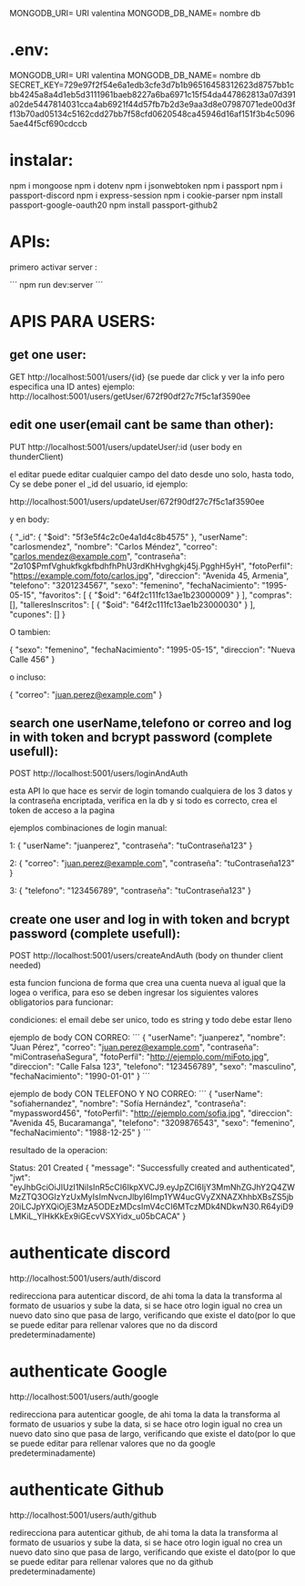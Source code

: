 MONGODB_URI= URI valentina
MONGODB_DB_NAME= nombre db
# .env:
MONGODB_URI= URI valentina
MONGODB_DB_NAME= nombre db
SECRET_KEY=729e97f2f54e6a1edb3cfe3d7b1b96516458312623d8757bb1cbb4245a8a4d1eb5d3111961baeb8227a6ba6971c15f54da447862813a07d391a02de5447814031cca4ab6921f44d57fb7b2d3e9aa3d8e07987071ede00d3ff13b70ad05134c5162cdd27bb7f58cfd0620548ca45946d16af151f3b4c50965ae44f5cf690cdccb

# instalar:
npm i mongoose
npm i dotenv
npm i jsonwebtoken
npm i passport
npm i passport-discord
npm i express-session
npm i cookie-parser 
npm install passport-google-oauth20
npm install passport-github2

# APIs:

primero activar server :

´´´
npm run dev:server
´´´

# APIS PARA USERS:


## get one user:
GET http://localhost:5001/users/{id} (se puede dar click y ver la info pero especifica una ID antes)
ejemplo:
http://localhost:5001/users/getUser/672f90df27c7f5c1af3590ee



## edit one user(email cant be same than other):
PUT http://localhost:5001/users/updateUser/:id (user body en thunderClient)

el editar puede editar cualquier campo del dato desde uno solo, hasta todo, Cy se debe poner el _id del usuario, id ejemplo:

http://localhost:5001/users/updateUser/672f90df27c7f5c1af3590ee

y en body:

{
    "_id": {
        "$oid": "5f3e5f4c2c0e4a1d4c8b4575"
    },
    "userName": "carlosmendez",
    "nombre": "Carlos Méndez",
    "correo": "carlos.mendez@example.com",
    "contraseña": "$2a$10$PmfVghukfkgkfbdhfhPhU3rdKhHvghgkj45j.PgghH5yH",
    "fotoPerfil": "https://example.com/foto/carlos.jpg",
    "direccion": "Avenida 45, Armenia",
    "telefono": "3201234567",
    "sexo": "femenino",
    "fechaNacimiento": "1995-05-15",
    "favoritos": [
        {
            "$oid": "64f2c111fc13ae1b23000009"
        }
    ],
    "compras": [],
    "talleresInscritos": [
        {
            "$oid": "64f2c111fc13ae1b23000030"
        }
    ],
    "cupones": []
}

O tambien: 

{
    "sexo": "femenino",
    "fechaNacimiento": "1995-05-15",
    "direccion": "Nueva Calle 456"
}

o incluso:

{
    "correo": "juan.perez@example.com"
}


## search one userName,telefono or correo and log in with token and bcrypt password (complete usefull):

POST http://localhost:5001/users/loginAndAuth

esta API lo que hace es servir de login tomando cualquiera de los 3 datos y la contraseña encriptada, verifica en la db y si todo es correcto, crea el token de acceso a la pagina

ejemplos combinaciones de login manual:

1:
{
  "userName": "juanperez",
  "contraseña": "tuContraseña123"
}

2:
{
  "correo": "juan.perez@example.com",
  "contraseña": "tuContraseña123"
}

3:
{
  "telefono": "123456789",
  "contraseña": "tuContraseña123"
}


## create one user and log in with token and bcrypt password (complete usefull):
POST http://localhost:5001/users/createAndAuth (body on thunder client needed)

esta funcion funciona de forma que crea una cuenta nueva al igual que la logea o verifica, para eso se deben ingresar los siguientes valores obligatorios para funcionar:

condiciones: el email debe ser unico, todo es string y todo debe estar lleno

ejemplo de body CON CORREO:
´´´
{
    "userName": "juanperez",
    "nombre": "Juan Pérez",
    "correo": "juan.perez@example.com",
    "contraseña": "miContraseñaSegura",
    "fotoPerfil": "http://ejemplo.com/miFoto.jpg",
    "direccion": "Calle Falsa 123",
    "telefono": "123456789",
    "sexo": "masculino",
    "fechaNacimiento": "1990-01-01"
}
´´´

ejemplo de body CON TELEFONO Y NO CORREO:
´´´
{
    "userName": "sofiahernandez",
    "nombre": "Sofía Hernández",
    "contraseña": "mypassword456",
    "fotoPerfil": "http://ejemplo.com/sofia.jpg",
    "direccion": "Avenida 45, Bucaramanga",
    "telefono": "3209876543",
    "sexo": "femenino",
    "fechaNacimiento": "1988-12-25"
}
´´´

resultado de la operacion:

Status: 201 Created
{
  "message": "Successfully created and authenticated",
  "jwt": "eyJhbGciOiJIUzI1NiIsInR5cCI6IkpXVCJ9.eyJpZCI6IjY3MmNhZGJhY2Q4ZWMzZTQ3OGIzYzUxMyIsImNvcnJlbyI6Imp1YW4ucGVyZXNAZXhhbXBsZS5jb20iLCJpYXQiOjE3MzA5ODEzMDcsImV4cCI6MTczMDk4NDkwN30.R64yiD9LMKiL_YlHkKkEx9iGEcvVSXYidx_u05bCACA"
}




# authenticate discord
http://localhost:5001/users/auth/discord

redirecciona para autenticar discord, de ahi toma la data la transforma al 
formato de usuarios y sube la data, si se hace otro login igual no crea un
nuevo dato sino que pasa de largo, verificando que existe el dato(por lo 
que se puede editar para rellenar valores que no da discord predeterminadamente)


# authenticate Google
http://localhost:5001/users/auth/google

redirecciona para autenticar google, de ahi toma la data la transforma al 
formato de usuarios y sube la data, si se hace otro login igual no crea un
nuevo dato sino que pasa de largo, verificando que existe el dato(por lo 
que se puede editar para rellenar valores que no da google predeterminadamente)

# authenticate Github
http://localhost:5001/users/auth/github

redirecciona para autenticar github, de ahi toma la data la transforma al 
formato de usuarios y sube la data, si se hace otro login igual no crea un
nuevo dato sino que pasa de largo, verificando que existe el dato(por lo 
que se puede editar para rellenar valores que no da github predeterminadamente)
